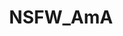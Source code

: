 ---
title: NSFW_AmA
crosslinks:
- AMAAggregator
- NSFWIAMA
- incest
- TheBeautifulAmandaLoy
- DirtySnapchat
---